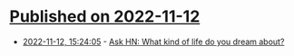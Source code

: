 # [Published on 2022-11-12](index.md)

* [2022-11-12, 15:24:05](https://news.ycombinator.com/item?id=33573907) - [Ask HN: What kind of life do you dream about?](https://news.ycombinator.com/item?id=33573907)
